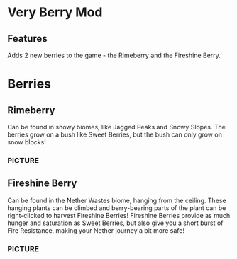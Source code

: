 # Very Berry Mod

## Features
Adds 2 new berries to the game - the Rimeberry and the Fireshine Berry. 

# Berries
## Rimeberry
Can be found in snowy biomes, like Jagged Peaks and Snowy Slopes. The berries grow on a bush like Sweet Berries, but the bush can only grow on snow blocks! 

### PICTURE

## Fireshine Berry
Can be found in the Nether Wastes biome, hanging from the ceiling. These hanging plants can be climbed and berry-bearing parts of the plant can be right-clicked to harvest Fireshine Berries! Fireshine Berries provide as much hunger and saturation as Sweet Berries, but also give you a short burst of Fire Resistance, making your Nether journey a bit more safe! 

### PICTURE
